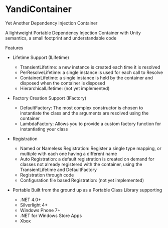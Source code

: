 YandiContainer
==============

Yet Another Dependency Injection Container

A lightweight Portable Dependency Injection Container with Unity semantics, a small footprint and understandable code

Features

* Lifetime Support (ILifetime)
  * TransientLifetime: a new instance is created each time it is resolved
  * PerResolveLifetime: a single instance is used for each call to Resolve
  * ContainerLifetime: a single instance is held by the container and disposed when the container is disposed
  * HierarchicalLifetime: (not yet implemented)

* Factory Creation Support (IFactory)
  * DefaultFactory: The most complex constructor is chosen to instantiate the class and the arguments are resolved using the container
  * LambdaFactory: Allows you to provide a custom factory function for instantiating your class
  
* Registration
  * Named or Nameless Registration: Register a single type mapping, or multiple with each one having a different name
  * Auto Registration: a default registration is created on demand for classes not already registered with the container, using the TransientLifetime and DefaultFactory  
  * Registration through code
  * Configuration file based Registration: (not yet implemented)

* Portable Built from the ground up as a Portable Class Library supporting
  * .NET 4.0+
  * Silverlight 4+
  * Windows Phone 7+
  * .NET for Windows Store Apps
  * Xbox 
